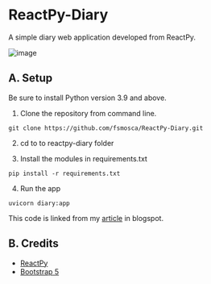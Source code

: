 # ReactPy-Diary
A simple diary web application developed from ReactPy.

![image](https://github.com/fsmosca/ReactPy-Diary/assets/22366935/87b14b25-7299-4dfa-8ff4-ab6a7f521c0c)

## A. Setup

Be sure to install Python version 3.9 and above.

1. Clone the repository from command line.

```
git clone https://github.com/fsmosca/ReactPy-Diary.git
```

2. cd to to reactpy-diary folder

3. Install the modules in requirements.txt

```
pip install -r requirements.txt
```

4. Run the app

```
uvicorn diary:app
```

This code is linked from my [article](https://energybeam.blogspot.com/2023/07/create-simple-diary-application-in.html) in blogspot.

## B. Credits

* [ReactPy](https://reactpy.dev/docs/guides/getting-started/index.html)
* [Bootstrap 5](https://getbootstrap.com/docs/5.2/getting-started/introduction/)
